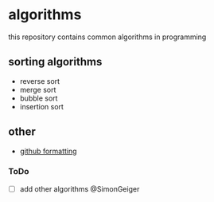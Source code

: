 # algorithms
this repository contains common algorithms in programming

## sorting algorithms
- reverse sort
- merge sort
- bubble sort
- insertion sort

## other
- [github formatting](https://help.github.com/en/github/writing-on-github/basic-writing-and-formatting-syntax)

### ToDo
- [ ] add other algorithms @SimonGeiger
